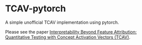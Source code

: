 # TCAV-pytorch

A simple unofficial TCAV implementation using pytorch.

Please see the paper [Interpretability Beyond Feature Attribution: Quantitative Testing with Concept Activation Vectors (TCAV)](https://arxiv.org/abs/1711.11279).
